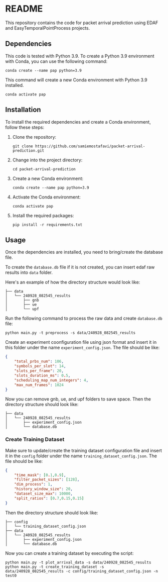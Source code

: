 # README

This repository contains the code for packet arrival prediction using EDAF and EasyTemporalPointProcess projects.

## Dependencies

This code is tested with Python 3.9. 
To create a Python 3.9 environment with Conda, you can use the following command:

```shell
conda create --name pap python=3.9
```
This command will create a new Conda environment with Python 3.9 installed.

```shell
conda activate pap
```

## Installation

To install the required dependencies and create a Conda environment, follow these steps:

1. Clone the repository:

    ```shell
    git clone https://github.com/samiemostafavi/packet-arrival-prediction.git
    ```

2. Change into the project directory:

    ```shell
    cd packet-arrival-prediction
    ```

3. Create a new Conda environment:

    ```shell
    conda create --name pap python=3.9
    ```

4. Activate the Conda environment:

    ```shell
    conda activate pap
    ```

5. Install the required packages:

    ```shell
    pip install -r requirements.txt
    ```

## Usage

Once the dependencies are installed, you need to bring/create the database file.

To create the `database.db` file if it is not created, you can insert edaf raw results into `data` folder.

Here's an example of how the directory structure would look like:
```
├── data
│   └── 240928_082545_results
│       ├── gnb
│       ├── ue
│       └── upf
```

Run the following command to process the raw data and create `database.db` file:
```shell 
python main.py -t preprocess -s data/240928_082545_results
```

Create an experiment coonfiguration file using json format and insert it in this folder under the name `experiment_config.json`.
The file should be like:
```json
{
    "total_prbs_num": 106,
    "symbols_per_slot": 14,
    "slots_per_frame": 20,
    "slots_duration_ms": 0.5,
    "scheduling_map_num_integers": 4,
    "max_num_frames": 1024
}
```

Now you can remove gnb, ue, and upf folders to save space. Then the directory structure should look like:
```
├── data
│   └── 240928_082545_results
│       ├── experiment_config.json
│       └── database.db
```

### Create Training Dataset


Make sure to update/create the training dataset configuration file and insert it in the `config` folder under the name `training_dataset_config.json`.
The file should be like:
```json
{
    "time_mask": [0.1,0.9],
    "filter_packet_sizes": [128],
    "dim_process": 1,
    "history_window_size": 20,
    "dataset_size_max": 10000,
    "split_ratios": [0.7,0.15,0.15]
}
```

Then the directory structure should look like:
```
├── config
│   └── training_dataset_config.json
├── data
│   └── 240928_082545_results
│       ├── experiment_config.json
│       └── database.db
```

Now you can create a training dataset by executing the script:
```shell
python main.py -t plot_arrival_data -s data/240928_082545_results
python main.py -t create_training_dataset -s data/240928_082545_results -c config/training_dataset_config.json -n test0
```
